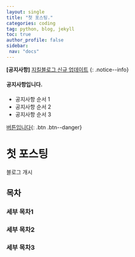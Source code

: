 ```yaml
---
layout: single
title: "첫 포스팅."
categories: coding
tag: python, blog, jekyll
toc: true
author_profile: false
sidebar:
 nav: "docs"
---
```


**[공지사항]** [지킬블로그 신규 업데이트](https://tehyoyee.github.io)
{: .notice--info}

<div class="notice--success">
<h4>공지사항입니다.</h4>
<ul>
	<li>공지사항 순서 1</li>
	<li>공지사항 순서 2</li>
	<li>공지사항 순서 3</li>
</ul>
</div>

[버튼입니다](https://google.com){: .btn .btn--danger}


# 첫 포스팅
블로그 개시
## 목차
### 세부 목차1
### 세부 목차2
### 세부 목차3
